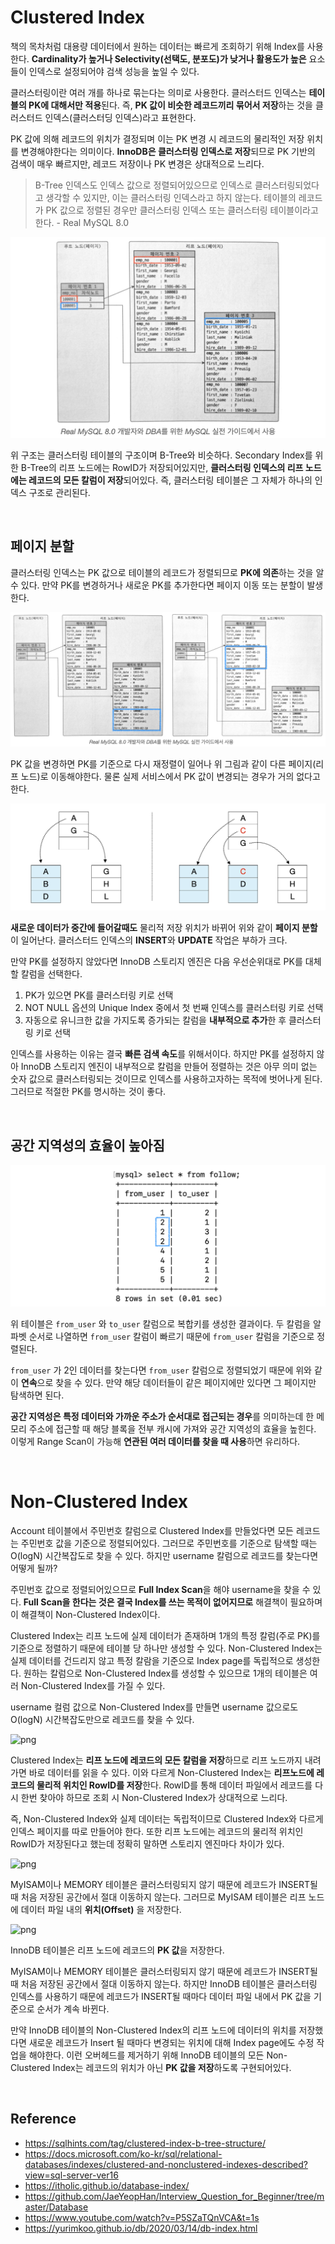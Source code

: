 # Clustered Index

책의 목차처럼 대용량 데이터에서 원하는 데이터는 빠르게 조회하기 위해 Index를 사용한다. **Cardinality가 높거나 Selectivity(선택도, 분포도)가 낮거나 활용도가 높은** 요소들이 인덱스로 설정되어야 검색 성능을 높일 수 있다.

클러스터링이란 여러 개를 하나로 묶는다는 의미로 사용한다. 클러스터드 인덱스는 **테이블의 PK에 대해서만 적용**된다. 즉, **PK 값이 비슷한 레코드끼리 묶어서 저장**하는 것을 클러스터드 인덱스(클러스터딩 인덱스)라고 표현한다. 

PK 값에 의해 레코드의 위치가 결정되며 이는 PK 변경 시 레코드의 물리적인 저장 위치를 변경해야한다는 의미이다. **InnoDB은 클러스터링 인덱스로 저장**되므로 PK 기반의 검색이 매우 빠르지만, 레코드 저장이나 PK 변경은 상대적으로 느리다.

> B-Tree 인덱스도 인덱스 값으로 정렬되어있으므로 인덱스로 클러스터링되었다고 생각할 수 있지만, 이는 클러스터링 인덱스라고 하지 않는다. 테이블의 레코드가 PK 값으로 정렬된 경우만 클러스터링 인덱스 또는 클러스터링 테이블이라고 한다. - Real MySQL 8.0

![png](/Database/_img/clustered_index.png)

위 구조는 클러스터링 테이블의 구조이며 B-Tree와 비슷하다. Secondary Index를 위한 B-Tree의 리프 노드에는 RowID가 저장되어있지만, **클러스터링 인덱스의 리프 노드에는 레코드의 모든 칼럼이 저장**되어있다. 즉, 클러스터링 테이블은 그 자체가 하나의 인덱스 구조로 관리된다.

<br>

## 페이지 분할

클러스터링 인덱스는 PK 값으로 테이블의 레코드가 정렬되므로 **PK에 의존**하는 것을 알 수 있다. 만약 PK를 변경하거나 새로운 PK를 추가한다면 페이지 이동 또는 분할이 발생한다.

![png](/Database/_img/page_split.png)

PK 값을 변경하면 PK를 기준으로 다시 재정렬이 일어나 위 그림과 같이 다른 페이지(리프 노드)로 이동해야한다. 물론 실제 서비스에서 PK 값이 변경되는 경우가 거의 없다고 한다. 

![png](/Database/_img/page_split(2).png)

 **새로운 데이터가 중간에 들어갈때도** 물리적 저장 위치가 바뀌어 위와 같이 **페이지 분할**이 일어난다. 클러스터드 인덱스의 **INSERT**와 **UPDATE** 작업은 부하가 크다. 
<br>

만약 PK를 설정하지 않았다면 InnoDB 스토리지 엔진은 다음 우선순위대로 PK를 대체할 칼럼을 선택한다.

1. PK가 있으면 PK를 클러스터링 키로 선택
2. NOT NULL 옵션의 Unique Index 중에서 첫 번째 인덱스를 클러스터링 키로 선택
3. 자동으로 유니크한 값을 가지도록 증가되는 칼럼을 **내부적으로 추가**한 후 클러스터링 키로 선택

인덱스를 사용하는 이유는 결국 **빠른 검색 속도**를 위해서이다. 하지만 PK를 설정하지 않아 InnoDB 스토리지 엔진이 내부적으로 칼럼을 만들어 정렬하는 것은 아무 의미 없는 숫자 값으로 클러스터링되는 것이므로 인덱스를 사용하고자하는 목적에 벗어나게 된다. 그러므로 적절한 PK를 명시하는 것이 좋다.

<br>

## 공간 지역성의 효율이 높아짐

![png](/Database/_img/space_efficiency.png)

위 테이블은 ```from_user``` 와 ```to_user``` 칼럼으로 복합키를 생성한 결과이다. 두 칼럼을 알파벳 순서로 나열하면 ```from_user``` 칼럼이 빠르기 때문에 ```from_user``` 칼럼을 기준으로 정렬된다. 

```from_user``` 가 2인 데이터를 찾는다면 ```from_user``` 칼럼으로 정렬되었기 때문에 위와 같이 **연속**으로 찾을 수 있다. 만약 해당 데이터들이 같은 페이지에만 있다면 그 페이지만 탐색하면 된다. 

**공간 지역성은 특정 데이터와 가까운 주소가 순서대로 접근되는 경우**를 의미하는데 한 메모리 주소에 접근할 때 해당 블록을 전부 캐시에 가져와 공간 지역성의 효율을 높힌다. 이렇게 Range Scan이 가능해 **연관된 여러 데이터를 찾을 때 사용**하면 유리하다.

<br>

# Non-Clustered Index

Account 테이블에서 주민번호 칼럼으로 Clustered Index를 만들었다면 모든 레코드는 주민번호 값을 기준으로 정렬되어있다. 그러므로 주민번호를 기준으로 탐색할 때는 O(logN) 시간복잡도로 찾을 수 있다. 하지만 username 칼럼으로 레코드를 찾는다면 어떻게 될까?

주민번호 값으로 정렬되어있으므로 **Full Index Scan**을 해야 username을 찾을 수 있다. **Full Scan을 한다는 것은 결국 Index를 쓰는 목적이 없어지므로** 해결책이 필요하며 이 해결책이 Non-Clustered Index이다.

Clustered Index는 리프 노드에 실제 데이터가 존재하며 1개의 특정 칼럼(주로 PK)를 기준으로 정렬하기 때문에 테이블 당 하나만 생성할 수 있다. Non-Clustered Index는 실제 데이터를 건드리지 않고 특정 칼람을 기준으로 Index page를 독립적으로 생성한다. 원하는 칼럼으로 Non-Clustered Index를 생성할 수 있으므로 1개의 테이블은 여러 Non-Clustered Index를 가질 수 있다.

username 컬럼 값으로 Non-Clustered Index를 만들면 username 값으로도 O(logN) 시간복잡도만으로 레코드를 찾을 수 있다.

![png](/Database/_img/nonclustered_index.png)

Clustered Index는 **리프 노드에 레코드의 모든 칼럼을 저장**하므로 리프 노드까지 내려가면 바로 데이터를 읽을 수 있다. 이와 다르게 Non-Clustered Index는 **리프노드에 레코드의 물리적 위치인 RowID를 저장**한다. RowID를 통해 데이터 파일에서 레코드를 다시 한번 찾아야 하므로 조회 시 Non-Clustered Index가 상대적으로 느리다.

즉, Non-Clustered Index와 실제 데이터는 독립적이므로 Clustered Index와 다르게 인덱스 페이지를 따로 만들어야 한다. 또한 리프 노드에는 레코드의 물리적 위치인 RowID가 저장된다고 했는데 정확히 말하면 스토리지 엔진마다 차이가 있다.

![png](/Database/_img/MyISAM_data_record.png)

MyISAM이나 MEMORY 테이블은 클러스터링되지 않기 때문에 레코드가 INSERT될 때 처음 저장된 공간에서 절대 이동하지 않는다. 그러므로 MyISAM 테이블은 리프 노드에 데이터 파일 내의 **위치(Offset)** 을 저장한다.

![png](/Database/_img/Innodb_data_record.png)

InnoDB 테이블은 리프 노드에 레코드의 **PK 값**을 저장한다.

MyISAM이나 MEMORY 테이블은 클러스터링되지 않기 때문에 레코드가 INSERT될 때 처음 저장된 공간에서 절대 이동하지 않는다. 하지만 InnoDB 테이블은 클러스터링 인덱스를 사용하기 때문에 레코드가 INSERT될 때마다 데이터 파일 내에서 PK 값을 기준으로 순서가 계속 바뀐다. 

만약 InnoDB 테이블의 Non-Clustered Index의 리프 노드에 데이터의 위치를 저장했다면 새로운 레코드가 Insert 될 때마다 변경되는 위치에 대해 Index page에도 수정 작업을 해야한다. 이런 오버헤드를 제거하기 위해 InnoDB 테이블의 모든 Non-Clustered Index는 레코드의 위치가 아닌 **PK 값을 저장**하도록 구현되어있다.

<br>


## Reference

- https://sqlhints.com/tag/clustered-index-b-tree-structure/
- https://docs.microsoft.com/ko-kr/sql/relational-databases/indexes/clustered-and-nonclustered-indexes-described?view=sql-server-ver16
- https://itholic.github.io/database-index/
- https://github.com/JaeYeopHan/Interview_Question_for_Beginner/tree/master/Database
- https://www.youtube.com/watch?v=P5SZaTQnVCA&t=1s
- https://yurimkoo.github.io/db/2020/03/14/db-index.html